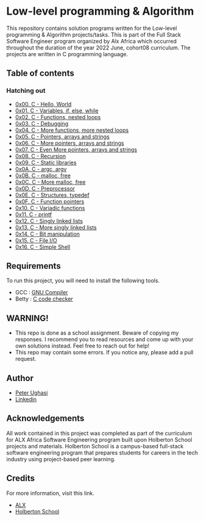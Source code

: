 # Low-level programming & Algorithm

This repository contains solution programs written for the Low-level programming & Algorithm projects/tasks.
This is part of the  Full Stack Software Engineer program organized by Alx  Africa which occurred throughout the duration of the year 2022 June, cohort08 curriculum.
 The projects are written in C programming language.


## Table of contents

### Hatching out

* [0x00. C - Hello, World](https://github.com/tynist/alx-low_level_programming/tree/master/0x00-hello_world)
* [0x01. C - Variables, if, else, while](https://github.com/tynist/alx-low_level_programming/tree/master/0x01-variables_if_else_while)
* [0x02. C - Functions, nested loops](https://github.com/tynist/alx-low_level_programming/tree/master/0x02-functions_nested_loops)
* [0x03. C - Debugging](https://github.com/tynist/alx-low_level_programming/tree/master/0x03-debugging)
* [0x04. C - More functions, more nested loops](https://github.com/tynist/alx-low_level_programming/tree/master/0x04-more_functions_nested_loops)
* [0x05. C - Pointers, arrays and strings](https://github.com/tynist/alx-low_level_programming/tree/master/0x05-pointers_arrays_strings)
* [0x06. C - More pointers, arrays and strings](https://github.com/tynist/alx-low_level_programming/tree/master/0x06-pointers_arrays_strings)
* [0x07. C - Even More pointers, arrays and strings](https://github.com/tynist/alx-low_level_programming/tree/master/0x07-pointers_arrays_strings)
* [0x08. C - Recursion](https://github.com/tynist/alx-low_level_programming/tree/master/0x08-recursion) 
* [0x09. C - Static libraries](https://github.com/tynist/alx-low_level_programming/tree/master/0x09-static_libraries)
* [0x0A. C - argc, argv](https://github.com/tynist/alx-low_level_programming/tree/master/0x0A-argc_argv)
* [0x0B. C - malloc, free](https://github.com/tynist/alx-low_level_programming/tree/master/0x0B-malloc_free)
* [0x0C. C - More malloc, free](https://github.com/tynist/alx-low_level_programming/tree/master/0x0C-more_malloc_free)
* [0x0D. C - Preprocessor](https://github.com/tynist/alx-low_level_programming/tree/master/0x0D-preprocessor)
* [0x0E. C - Structures, typedef](https://github.com/tynist/alx-low_level_programming/tree/master/0x0E-structures_typedef)
* [0x0F. C - Function pointers](https://github.com/tynist/alx-low_level_programming/tree/master/0x0F-function_pointers)
* [0x10. C - Variadic functions](https://github.com/tynist/alx-low_level_programming/tree/master/0x10-variadic_functions)
* [0x11. C - printf](https://github.com/adeleke123/printf)
* [0x12. C - Singly linked lists](https://github.com/tynist/alx-low_level_programming/tree/master/0x12-singly_linked_lists)
* [0x13. C - More singly linked lists](https://github.com/tynist/alx-low_level_programming/tree/master/0x13-more_singly_linked_lists)
* [0x14. C - Bit manipulation](https://github.com/tynist/alx-low_level_programming/tree/master/0x14-bit_manipulation)
* [0x15. C - File I/O](https://github.com/tynist/alx-low_level_programming/tree/master/0x15-file_io)
* [0x16. C - Simple Shell](https://github.com/tynist/simple_shell)

## Requirements

To run this project, you will need to install the following tools.

* GCC : [GNU Compiler](https://gcc.gnu.org/)
* Betty : [C code checker](https://github.com/holbertonschool/Betty.git)


## WARNING!

* This repo is done as a school assignment. Beware of copying my responses. I recommend you to read resources and come up with your own solutions instead. Feel free to reach out for help!
* This repo may contain some errors. If you notice any, please add a pull request.

## Author

- [Peter Ughasi](https://www.github.com/tynist)
- [Linkedin](https://www.linkedin.com/in/peter-ughasi-mypage)

## Acknowledgements
All work contained in this project was completed as part of the curriculum for ALX Africa Software Engineering program built upon Holberton School projects and materials. Holberton School is a campus-based full-stack software engineering program that prepares students for careers in the tech industry using project-based peer learning.


## Credits

For more information, visit this link.
* [ALX](https://www.alxafrica.com/)
* [Holberton School](https://www.holbertonschool.com/)
